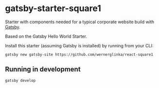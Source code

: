 # gatsby-starter-square1
Starter with components needed for a typical corporate website build with [Gatsby](https://www.gatsbyjs.org/).

Based on the Gatsby Hello World Starter.

Install this starter (assuming Gatsby is installed) by running from your CLI:
```
gatsby new gatsby-site https://github.com/wernerglinka/react-square1
```

## Running in development
`gatsby develop`
